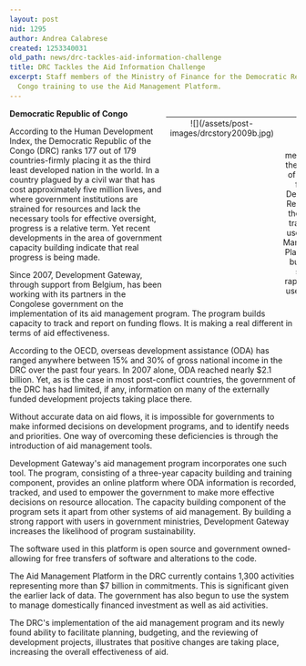 ```yaml
---
layout: post
nid: 1295
author: Andrea Calabrese
created: 1253340031
old_path: news/drc-tackles-aid-information-challenge
title: DRC Tackles the Aid Information Challenge
excerpt: Staff members of the Ministry of Finance for the Democratic Republic of the
  Congo training to use the Aid Management Platform.
---
```


<table align="right" border="0" style="width:229px;height:312px;"><tbody><tr><td align="center" valign="middle">![](/assets/post-images/drcstory2009b.jpg)</td></tr><tr><td align="center" valign="bottom">    </td><td align="center" valign="bottom">Staff members of the Ministry of Finance for the Democratic Republic of the Congo training to use the Aid Management Platform. By building a strong rapport with users in the ministries, Development Gateway increases the likelihood of program sustainability.</td></tr></tbody></table>

**Democratic Republic of Congo**

According to the Human Development Index, the Democratic Republic of the Congo (DRC) ranks 177 out of 179 countries-firmly placing it as the third least developed nation in the world. In a country plagued by a civil war that has cost approximately five million lives, and where government institutions are strained for resources and lack the necessary tools for effective oversight, progress is a relative term. Yet recent developments in the area of government capacity building indicate that real progress is being made.

Since 2007, Development Gateway, through support from Belgium, has been working with its partners in the Congolese government on the implementation of its aid management program. The program builds capacity to track and report on funding flows. It is making a real different in terms of aid effectiveness.

According to the OECD, overseas development assistance (ODA) has ranged anywhere between 15% and 30% of gross national income in the DRC over the past four years. In 2007 alone, ODA reached nearly $2.1 billion. Yet, as is the case in most post-conflict countries, the government of the DRC has had limited, if any, information on many of the externally funded development projects taking place there.

Without accurate data on aid flows, it is impossible for governments to make informed decisions on development programs, and to identify needs and priorities. One way of overcoming these deficiencies is through the introduction of aid management tools.

Development Gateway's aid management program incorporates one such tool. The program, consisting of a three-year capacity building and training component, provides an online platform where ODA information is recorded, tracked, and used to empower the government to make more effective decisions on resource allocation. The capacity building component of the program sets it apart from other systems of aid management. By building a strong rapport with users in government ministries, Development Gateway increases the likelihood of program sustainability.

The software used in this platform is open source and government owned-allowing for free transfers of software and alterations to the code.

The Aid Management Platform in the DRC currently contains 1,300 activities representing more than $7 billion in commitments. This is significant given the earlier lack of data. The government has also begun to use the system to manage domestically financed investment as well as aid activities.

The DRC's implementation of the aid management program and its newly found ability to facilitate planning, budgeting, and the reviewing of development projects, illustrates that positive changes are taking place, increasing the overall effectiveness of aid.
